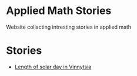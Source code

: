 # Applied Math Stories 
Website collacting intresting stories in applied math 
# Stories 
- [Length of solar day in Vinnytsia](https://raw.githack.com/olesandr-k/applied-math-stories/main/analysis/Length%20of%20solar%20day%20in%20Vinnytsia.html)

